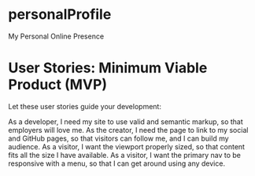 # personalProfile
My Personal Online Presence

# User Stories: Minimum Viable Product (MVP)

Let these user stories guide your development:

As a developer, I need my site to use valid and semantic markup, so that employers will love me.
As the creator, I need the page to link to my social and GitHub pages, so that visitors can follow me, and I can build my audience.
As a visitor, I want the viewport properly sized, so that content fits all the size I have available.
As a visitor, I want the primary nav to be responsive with a menu, so that I can get around using any device.
